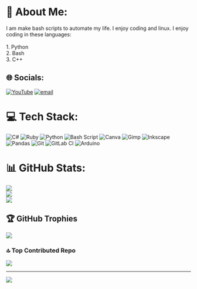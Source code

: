 # 💫 About Me:
I am make bash scripts to automate my life. I enjoy coding and linux. I enjoy coding in these languages:<br><br>1. Python<br>2. Bash<br>3. C++


## 🌐 Socials:
[![YouTube](https://img.shields.io/badge/YouTube-%23FF0000.svg?logo=YouTube&logoColor=white)](https://youtube.com/@IamVortexViking) [![email](https://img.shields.io/badge/Email-D14836?logo=gmail&logoColor=white)](mailto:techcityshow@gmail.com) 

# 💻 Tech Stack:
![C#](https://img.shields.io/badge/c%23-%23239120.svg?style=for-the-badge&logo=csharp&logoColor=white) ![Ruby](https://img.shields.io/badge/ruby-%23CC342D.svg?style=for-the-badge&logo=ruby&logoColor=white) ![Python](https://img.shields.io/badge/python-3670A0?style=for-the-badge&logo=python&logoColor=ffdd54) ![Bash Script](https://img.shields.io/badge/bash_script-%23121011.svg?style=for-the-badge&logo=gnu-bash&logoColor=white) ![Canva](https://img.shields.io/badge/Canva-%2300C4CC.svg?style=for-the-badge&logo=Canva&logoColor=white) ![Gimp](https://img.shields.io/badge/Gimp-657D8B?style=for-the-badge&logo=gimp&logoColor=FFFFFF) ![Inkscape](https://img.shields.io/badge/Inkscape-e0e0e0?style=for-the-badge&logo=inkscape&logoColor=080A13) ![Pandas](https://img.shields.io/badge/pandas-%23150458.svg?style=for-the-badge&logo=pandas&logoColor=white) ![Git](https://img.shields.io/badge/git-%23F05033.svg?style=for-the-badge&logo=git&logoColor=white) ![GitLab CI](https://img.shields.io/badge/gitlab%20CI-%23181717.svg?style=for-the-badge&logo=gitlab&logoColor=white) ![Arduino](https://img.shields.io/badge/-Arduino-00979D?style=for-the-badge&logo=Arduino&logoColor=white)
# 📊 GitHub Stats:
![](https://github-readme-stats.vercel.app/api?username=VortexViking&theme=dark&hide_border=false&include_all_commits=false&count_private=false)<br/>
![](https://github-readme-streak-stats.herokuapp.com/?user=VortexViking&theme=dark&hide_border=false)<br/>
![](https://github-readme-stats.vercel.app/api/top-langs/?username=VortexViking&theme=dark&hide_border=false&include_all_commits=false&count_private=false&layout=compact)

## 🏆 GitHub Trophies
![](https://github-profile-trophy.vercel.app/?username=VortexViking&theme=radical&no-frame=false&no-bg=true&margin-w=4)

### 🔝 Top Contributed Repo
![](https://github-contributor-stats.vercel.app/api?username=VortexViking&limit=5&theme=dark&combine_all_yearly_contributions=true)

---
[![](https://visitcount.itsvg.in/api?id=VortexViking&icon=0&color=0)](https://visitcount.itsvg.in)

<!-- Proudly created with GPRM ( https://gprm.itsvg.in ) -->
